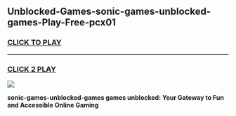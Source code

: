 
## Unblocked-Games-sonic-games-unblocked-games-Play-Free-pcx01
<h3>
<a href="https://premium76.site?title=sonic-games-unblocked-games&ref=18A1">CLICK TO PLAY</a></h3>
<hr>

<h3>
<a href="https://premium76.site?title=sonic-games-unblocked-games&ref=18A1">CLICK 2 PLAY</a>
  
</h3>

<a href="https://premium76.site?title=sonic-games-unblocked-games&ref=18A1"><img src="https://clearcache.store/games.png"></a>


**sonic-games-unblocked-games games unblocked: Your Gateway to Fun and Accessible Online Gaming**

